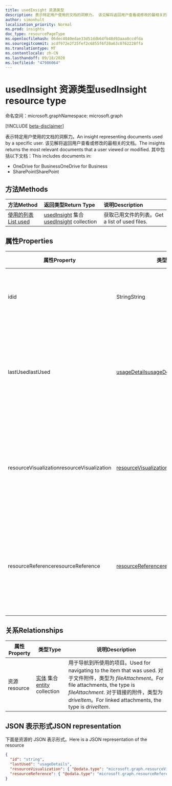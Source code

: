 ```yaml
---
title: usedInsight 资源类型
description: 表示特定用户使用的文档的洞察力。 该见解将返回用户查看或修改的最相关的文档。
author: simonhult
localization_priority: Normal
ms.prod: insights
doc_type: resourcePageType
ms.openlocfilehash: 06dec4840edae33d51ddb64fb48d93aaa8ccdfda
ms.sourcegitcommit: acdf972e2f25fef2c6855f6f28a63c0762228ffa
ms.translationtype: MT
ms.contentlocale: zh-CN
ms.lasthandoff: 09/18/2020
ms.locfileid: "47986064"
---
```

# <a name="usedinsight-resource-type"></a><span data-ttu-id="d304e-104">usedInsight 资源类型</span><span class="sxs-lookup"><span data-stu-id="d304e-104">usedInsight resource type</span></span>

<span data-ttu-id="d304e-105">命名空间：microsoft.graph</span><span class="sxs-lookup"><span data-stu-id="d304e-105">Namespace: microsoft.graph</span></span>

[!INCLUDE [beta-disclaimer](../../includes/beta-disclaimer.md)]

<span data-ttu-id="d304e-106">表示特定用户使用的文档的洞察力。</span><span class="sxs-lookup"><span data-stu-id="d304e-106">An insight representing documents used by a specific user.</span></span> <span data-ttu-id="d304e-107">该见解将返回用户查看或修改的最相关的文档。</span><span class="sxs-lookup"><span data-stu-id="d304e-107">The insights returns the most relevant documents that a user viewed or modified.</span></span> <span data-ttu-id="d304e-108">其中包括以下文档：</span><span class="sxs-lookup"><span data-stu-id="d304e-108">This includes documents in:</span></span>

- <span data-ttu-id="d304e-109">OneDrive for Business</span><span class="sxs-lookup"><span data-stu-id="d304e-109">OneDrive for Business</span></span>
- <span data-ttu-id="d304e-110">SharePoint</span><span class="sxs-lookup"><span data-stu-id="d304e-110">SharePoint</span></span>

## <a name="methods"></a><span data-ttu-id="d304e-111">方法</span><span class="sxs-lookup"><span data-stu-id="d304e-111">Methods</span></span>

| <span data-ttu-id="d304e-112">方法</span><span class="sxs-lookup"><span data-stu-id="d304e-112">Method</span></span>       | <span data-ttu-id="d304e-113">返回类型</span><span class="sxs-lookup"><span data-stu-id="d304e-113">Return Type</span></span>  |<span data-ttu-id="d304e-114">说明</span><span class="sxs-lookup"><span data-stu-id="d304e-114">Description</span></span>|
|:---------------|:--------|:----------|
|[<span data-ttu-id="d304e-115">使用的列表</span><span class="sxs-lookup"><span data-stu-id="d304e-115">List used</span></span>](../api/insights-list-used.md) |<span data-ttu-id="d304e-116">[usedInsight](insights-used.md) 集合</span><span class="sxs-lookup"><span data-stu-id="d304e-116">[usedInsight](insights-used.md) collection</span></span>| <span data-ttu-id="d304e-117">获取已用文件的列表。</span><span class="sxs-lookup"><span data-stu-id="d304e-117">Get a list of used files.</span></span>|

## <a name="properties"></a><span data-ttu-id="d304e-118">属性</span><span class="sxs-lookup"><span data-stu-id="d304e-118">Properties</span></span>

| <span data-ttu-id="d304e-119">属性</span><span class="sxs-lookup"><span data-stu-id="d304e-119">Property</span></span>              | <span data-ttu-id="d304e-120">类型</span><span class="sxs-lookup"><span data-stu-id="d304e-120">Type</span></span>                      | <span data-ttu-id="d304e-121">说明</span><span class="sxs-lookup"><span data-stu-id="d304e-121">Description</span></span>  |
| -------------         |---------------            | -------------|
| <span data-ttu-id="d304e-122">id</span><span class="sxs-lookup"><span data-stu-id="d304e-122">id</span></span>                    | <span data-ttu-id="d304e-123">String</span><span class="sxs-lookup"><span data-stu-id="d304e-123">String</span></span>                    | <span data-ttu-id="d304e-124">关系的唯一标识符。</span><span class="sxs-lookup"><span data-stu-id="d304e-124">Unique identifier of the relationship.</span></span> <span data-ttu-id="d304e-125">只读。</span><span class="sxs-lookup"><span data-stu-id="d304e-125">Read only.</span></span>        |
| <span data-ttu-id="d304e-126">lastUsed</span><span class="sxs-lookup"><span data-stu-id="d304e-126">lastUsed</span></span>              | [<span data-ttu-id="d304e-127">usageDetails</span><span class="sxs-lookup"><span data-stu-id="d304e-127">usageDetails</span></span>](insights-usagedetails.md)              | <span data-ttu-id="d304e-128">有关用户上次查看或修改项目的时间的信息。</span><span class="sxs-lookup"><span data-stu-id="d304e-128">Information about when the item was last viewed or modified by the user.</span></span> <span data-ttu-id="d304e-129">只读。</span><span class="sxs-lookup"><span data-stu-id="d304e-129">Read only.</span></span>      |
| <span data-ttu-id="d304e-130">resourceVisualization</span><span class="sxs-lookup"><span data-stu-id="d304e-130">resourceVisualization</span></span> | [<span data-ttu-id="d304e-131">resourceVisualization</span><span class="sxs-lookup"><span data-stu-id="d304e-131">resourceVisualization</span></span>](insights-resourcevisualization.md)                | <span data-ttu-id="d304e-132">可用于在体验中可视化文档的属性。</span><span class="sxs-lookup"><span data-stu-id="d304e-132">Properties that you can use to visualize the document in your experience.</span></span> <span data-ttu-id="d304e-133">只读</span><span class="sxs-lookup"><span data-stu-id="d304e-133">Read-only</span></span>      |
| <span data-ttu-id="d304e-134">resourceReference</span><span class="sxs-lookup"><span data-stu-id="d304e-134">resourceReference</span></span>     | [<span data-ttu-id="d304e-135">resourceReference</span><span class="sxs-lookup"><span data-stu-id="d304e-135">resourceReference</span></span>](insights-resourcereference.md)                      | <span data-ttu-id="d304e-136">所用文档的引用属性，例如文档的 url 和类型。</span><span class="sxs-lookup"><span data-stu-id="d304e-136">Reference properties of the used document, such as the url and type of the document.</span></span> <span data-ttu-id="d304e-137">只读</span><span class="sxs-lookup"><span data-stu-id="d304e-137">Read-only</span></span>     |

## <a name="relationships"></a><span data-ttu-id="d304e-138">关系</span><span class="sxs-lookup"><span data-stu-id="d304e-138">Relationships</span></span>

| <span data-ttu-id="d304e-139">属性</span><span class="sxs-lookup"><span data-stu-id="d304e-139">Property</span></span>      | <span data-ttu-id="d304e-140">类型</span><span class="sxs-lookup"><span data-stu-id="d304e-140">Type</span></span>          | <span data-ttu-id="d304e-141">说明</span><span class="sxs-lookup"><span data-stu-id="d304e-141">Description</span></span>  |
| ------------- |---------------| -------------|
| <span data-ttu-id="d304e-142">资源</span><span class="sxs-lookup"><span data-stu-id="d304e-142">resource</span></span>      | <span data-ttu-id="d304e-143">[实体](entity.md) 集合</span><span class="sxs-lookup"><span data-stu-id="d304e-143">[entity](entity.md) collection</span></span>    | <span data-ttu-id="d304e-144">用于导航到所使用的项目。</span><span class="sxs-lookup"><span data-stu-id="d304e-144">Used for navigating to the item that was used.</span></span> <span data-ttu-id="d304e-145">对于文件附件，类型为 *fileAttachment*。</span><span class="sxs-lookup"><span data-stu-id="d304e-145">For file attachments, the type is *fileAttachment*.</span></span> <span data-ttu-id="d304e-146">对于链接的附件，类型为 *driveItem*。</span><span class="sxs-lookup"><span data-stu-id="d304e-146">For linked attachments, the type is *driveItem*.</span></span> |

## <a name="json-representation"></a><span data-ttu-id="d304e-147">JSON 表示形式</span><span class="sxs-lookup"><span data-stu-id="d304e-147">JSON representation</span></span>
<span data-ttu-id="d304e-148">下面是资源的 JSON 表示形式。</span><span class="sxs-lookup"><span data-stu-id="d304e-148">Here is a JSON representation of the resource</span></span>

<!-- {
  "blockType": "resource",
  "keyProperty":"id",
  "optionalProperties": [
    "resource"
  ],
  "@odata.type": "microsoft.graph.usedInsight"
}-->

```json
{
  "id": "string",
  "lastUsed": "usageDetails",
  "resourceVisualization": { "@odata.type": "microsoft.graph.resourceVisualization" },
  "resourceReference": { "@odata.type": "microsoft.graph.resourceReference" }
}
```


